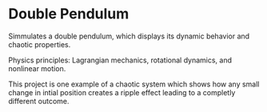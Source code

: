 # Double Pendulum
Simmulates a double pendulum, which displays its dynamic behavior and chaotic properties.

Physics principles: Lagrangian mechanics, rotational dynamics, and nonlinear motion.

This project is one example of a chaotic system which shows how any small change in intial position creates a ripple effect leading to a completly different outcome.
